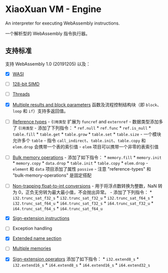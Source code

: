 # XiaoXuan VM - Engine

An interpreter for executing WebAssembly instructions.

一个解析型的 WebAssembly 指令执行器。

## 支持标准

支持 WebAssembly 1.0 (20191205) 以及：

- [x] [WASI](https://github.com/WebAssembly/WASI/blob/main/Proposals.md)
- [ ] [128-bit SIMD](https://github.com/WebAssembly/simd/blob/main/proposals/simd/SIMD.md)
- [ ] [Threads](https://github.com/WebAssembly/threads/blob/main/proposals/threads/Overview.md)
- [x] [Multiple results and block parameters](https://github.com/WebAssembly/multi-value/blob/master/proposals/multi-value/Overview.md)
      函数及流程控制结构块（即 `block`、`loop` 和 `if`）支持多返回值。
- [ ] [Reference types](https://github.com/WebAssembly/reference-types/blob/master/proposals/reference-types/Overview.md)
      - `引用类型` 扩展为 `funcref` and `externref`
      - 数据类型添加多了 `引用类型`
      - 添加了下列指令：
        * `ref.null`
        * `ref.func`
        * `ref.is_null`
        * `table.fill`
        * `table.get`
        * `table.grow`
        * `table.set`
        * `table.size`
      - 一个模块允许多个 `table`
      - 指令 `call_indirect`、`table.init`、`table.copy` 和 `elem.drop` 会携带一个表的索引值
      - `elem` 项目可以携带一个非零的表索引值

- [ ] [Bulk memory operations](https://github.com/WebAssembly/bulk-memory-operations/blob/master/proposals/bulk-memory-operations/Overview.md)
      - 添加了如下指令：
        * `memory.fill`
        * `memory.init`
        * `memory.copy`
        * `data.drop`
        * `table.init`
        * `table.copy`
        * `elem.drop`
      - `element` 和 `data` 项目添加了属性 `passive`
      - 注意 "reference-types" 和 "bulk-memory-operations" 是固定搭配

- [ ] [Non-trapping float-to-int conversions](https://github.com/WebAssembly/nontrapping-float-to-int-conversions/blob/master/proposals/nontrapping-float-to-int-conversion/Overview.md)
      - 用于将浮点数转换为整数，NaN 转为 0，正负无穷转为最大最小值，不会抛出异常。
      - 添加了下列指令：
        * `i32.trunc_sat_f32_s`
        * `i32.trunc_sat_f32_u`
        * `i32.trunc_sat_f64_s`
        * `i32.trunc_sat_f64_u`
        * `i64.trunc_sat_f32_s`
        * `i64.trunc_sat_f32_u`
        * `i64.trunc_sat_f64_s`
        * `i64.trunc_sat_f64_u`

- [x] [Sign-extension instructions](https://github.com/WebAssembly/sign-extension-ops/blob/master/proposals/sign-extension-ops/Overview.md)
- [ ] Exception handling
- [x] [Extended name section](https://github.com/WebAssembly/extended-name-section/blob/main/proposals/extended-name-section/Overview.md)
- [ ] [Multiple memories](https://github.com/WebAssembly/multi-memory/blob/main/proposals/multi-memory/Overview.md)
- [x] [Sign-extension operators](https://github.com/WebAssembly/spec/blob/main/proposals/sign-extension-ops/Overview.md)
      添加了如下指令：
      * `i32.extend8_s`
      * `i32.extend16_s`
      * `i64.extend8_s`
      * `i64.extend16_s`
      * `i64.extend32_s`
